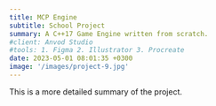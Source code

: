 ```yaml
---
title: MCP Engine
subtitle: School Project
summary: A C++17 Game Engine written from scratch.
#client: Anvod Studio
#tools: 1. Figma 2. Illustrator 3. Procreate
date: 2023-05-01 08:01:35 +0300
image: '/images/project-9.jpg'
---
```


This is a more detailed summary of the project.